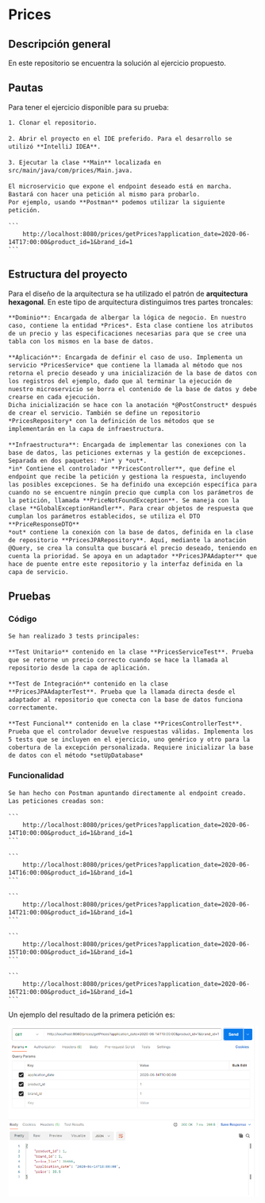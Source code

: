 # Prices

## Descripción general

En este repositorio se encuentra la solución al ejercicio propuesto.

## Pautas

Para tener el ejercicio disponible para su prueba:
	
	1. Clonar el repositorio.
	
	2. Abrir el proyecto en el IDE preferido. Para el desarrollo se utilizó **IntelliJ IDEA**.

	3. Ejecutar la clase **Main** localizada en src/main/java/com/prices/Main.java.

	El microservicio que expone el endpoint deseado está en marcha. Bastará con hacer una petición al mismo para probarlo. 
	Por ejemplo, usando **Postman** podemos utilizar la siguiente petición.

	```
		http://localhost:8080/prices/getPrices?application_date=2020-06-14T17:00:00&product_id=1&brand_id=1
	```

## Estructura del proyecto

Para el diseño de la arquitectura se ha utilizado el patrón de **arquitectura hexagonal**. En este tipo de arquitectura distinguimos tres partes troncales:

	**Dominio**: Encargada de albergar la lógica de negocio. En nuestro caso, contiene la entidad *Prices*. Esta clase contiene los atributos de un precio y las especificaciones necesarias para que se cree una tabla con los mismos en la base de datos.

	**Aplicación**: Encargada de definir el caso de uso. Implementa un servicio *PricesService* que contiene la llamada al método que nos retorna el precio deseado y una inicialización de la base de datos con los registros del ejemplo, dado que al terminar la ejecución de nuestro microservicio se borra el contenido de la base de datos y debe crearse en cada ejecución.
	Dicha inicialización se hace con la anotación *@PostConstruct* después de crear el servicio. También se define un repositorio *PricesRepository* con la definición de los métodos que se implementarán en la capa de infraestructura.

	**Infraestructura**: Encargada de implementar las conexiones con la base de datos, las peticiones externas y la gestión de excepciones. Separada en dos paquetes: *in* y *out*.
	*in* Contiene el controlador **PricesController**, que define el endpoint que recibe la petición y gestiona la respuesta, incluyendo las posibles excepciones. Se ha definido una excepción específica para cuando no se encuentre ningún precio que cumpla con los parámetros de la petición, llamada **PriceNotFoundException**. Se maneja con la clase **GlobalExceptionHandler**. Para crear objetos de respuesta que cumplan los parámetros establecidos, se utiliza el DTO **PriceResponseDTO**
	*out* contiene la conexión con la base de datos, definida en la clase de repositorio **PricesJPARepository**. Aquí, mediante la anotación @Query, se crea la consulta que buscará el precio deseado, teniendo en cuenta la prioridad. Se apoya en un adaptador **PricesJPAAdapter** que hace de puente entre este repositorio y la interfaz definida en la capa de servicio.
	

## Pruebas

### Código

	Se han realizado 3 tests principales:
	
	**Test Unitario** contenido en la clase **PricesServiceTest**. Prueba que se retorne un precio correcto cuando se hace la llamada al repositorio desde la capa de aplicación.

	**Test de Integración** contenido en la clase **PricesJPAAdapterTest**. Prueba que la llamada directa desde el adaptador al repositorio que conecta con la base de datos funciona correctamente.

	**Test Funcional** contenido en la clase **PricesControllerTest**. Prueba que el controlador devuelve respuestas válidas. Implementa los 5 tests que se incluyen en el ejercicio, uno genérico y otro para la cobertura de la excepción personalizada. Requiere inicializar la base de datos con el método *setUpDatabase*

### Funcionalidad

	Se han hecho con Postman apuntando directamente al endpoint creado. Las peticiones creadas son:

	```
		http://localhost:8080/prices/getPrices?application_date=2020-06-14T10:00:00&product_id=1&brand_id=1
	```

	```
		http://localhost:8080/prices/getPrices?application_date=2020-06-14T16:00:00&product_id=1&brand_id=1
	```

	```
		http://localhost:8080/prices/getPrices?application_date=2020-06-14T21:00:00&product_id=1&brand_id=1
	```

	```
		http://localhost:8080/prices/getPrices?application_date=2020-06-15T10:00:00&product_id=1&brand_id=1
	```

	```
		http://localhost:8080/prices/getPrices?application_date=2020-06-16T21:00:00&product_id=1&brand_id=1
	```

Un ejemplo del resultado de la primera petición es:

![alt text](https://github.com/jgalvaro/Prices/blob/main/assets/postman.png?raw=true)


	